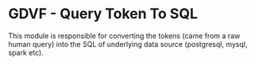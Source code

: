 # GDVF - Query Token To SQL
This module is responsible for converting the tokens (came from a raw human query) into the SQL of underlying data source (postgresql, mysql, spark etc).
